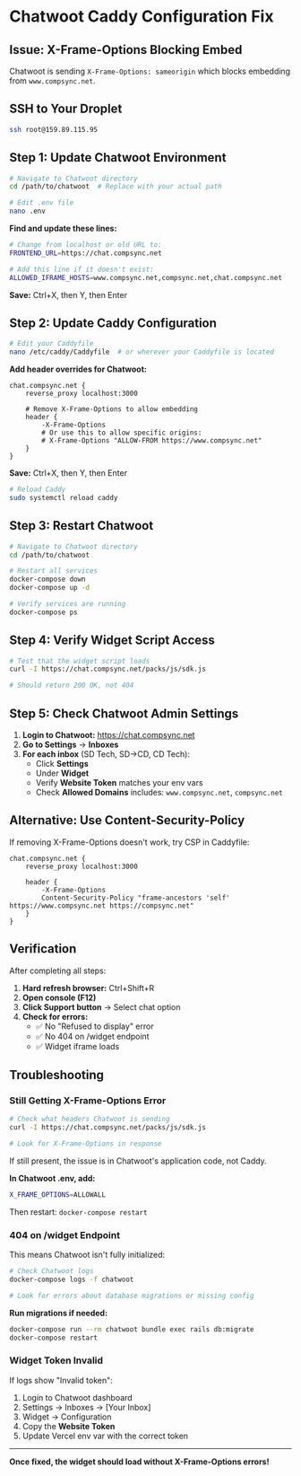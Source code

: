 # Chatwoot Caddy Configuration Fix

## Issue: X-Frame-Options Blocking Embed

Chatwoot is sending `X-Frame-Options: sameorigin` which blocks embedding from `www.compsync.net`.

## SSH to Your Droplet

```bash
ssh root@159.89.115.95
```

## Step 1: Update Chatwoot Environment

```bash
# Navigate to Chatwoot directory
cd /path/to/chatwoot  # Replace with your actual path

# Edit .env file
nano .env
```

**Find and update these lines:**

```bash
# Change from localhost or old URL to:
FRONTEND_URL=https://chat.compsync.net

# Add this line if it doesn't exist:
ALLOWED_IFRAME_HOSTS=www.compsync.net,compsync.net,chat.compsync.net
```

**Save:** Ctrl+X, then Y, then Enter

## Step 2: Update Caddy Configuration

```bash
# Edit your Caddyfile
nano /etc/caddy/Caddyfile  # or wherever your Caddyfile is located
```

**Add header overrides for Chatwoot:**

```caddy
chat.compsync.net {
    reverse_proxy localhost:3000

    # Remove X-Frame-Options to allow embedding
    header {
        -X-Frame-Options
        # Or use this to allow specific origins:
        # X-Frame-Options "ALLOW-FROM https://www.compsync.net"
    }
}
```

**Save:** Ctrl+X, then Y, then Enter

```bash
# Reload Caddy
sudo systemctl reload caddy
```

## Step 3: Restart Chatwoot

```bash
# Navigate to Chatwoot directory
cd /path/to/chatwoot

# Restart all services
docker-compose down
docker-compose up -d

# Verify services are running
docker-compose ps
```

## Step 4: Verify Widget Script Access

```bash
# Test that the widget script loads
curl -I https://chat.compsync.net/packs/js/sdk.js

# Should return 200 OK, not 404
```

## Step 5: Check Chatwoot Admin Settings

1. **Login to Chatwoot:** https://chat.compsync.net
2. **Go to Settings** → **Inboxes**
3. **For each inbox** (SD Tech, SD→CD, CD Tech):
   - Click **Settings**
   - Under **Widget**
   - Verify **Website Token** matches your env vars
   - Check **Allowed Domains** includes: `www.compsync.net`, `compsync.net`

## Alternative: Use Content-Security-Policy

If removing X-Frame-Options doesn't work, try CSP in Caddyfile:

```caddy
chat.compsync.net {
    reverse_proxy localhost:3000

    header {
        -X-Frame-Options
        Content-Security-Policy "frame-ancestors 'self' https://www.compsync.net https://compsync.net"
    }
}
```

## Verification

After completing all steps:

1. **Hard refresh browser:** Ctrl+Shift+R
2. **Open console (F12)**
3. **Click Support button** → Select chat option
4. **Check for errors:**
   - ✅ No "Refused to display" error
   - ✅ No 404 on /widget endpoint
   - ✅ Widget iframe loads

## Troubleshooting

### Still Getting X-Frame-Options Error

```bash
# Check what headers Chatwoot is sending
curl -I https://chat.compsync.net/packs/js/sdk.js

# Look for X-Frame-Options in response
```

If still present, the issue is in Chatwoot's application code, not Caddy.

**In Chatwoot .env, add:**
```bash
X_FRAME_OPTIONS=ALLOWALL
```

Then restart: `docker-compose restart`

### 404 on /widget Endpoint

This means Chatwoot isn't fully initialized:

```bash
# Check Chatwoot logs
docker-compose logs -f chatwoot

# Look for errors about database migrations or missing config
```

**Run migrations if needed:**
```bash
docker-compose run --rm chatwoot bundle exec rails db:migrate
docker-compose restart
```

### Widget Token Invalid

If logs show "Invalid token":

1. Login to Chatwoot dashboard
2. Settings → Inboxes → [Your Inbox]
3. Widget → Configuration
4. Copy the **Website Token**
5. Update Vercel env var with the correct token

---

**Once fixed, the widget should load without X-Frame-Options errors!**
